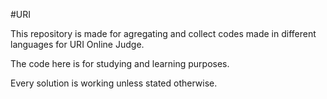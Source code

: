 #URI

This repository is made for agregating and collect codes made in different languages for URI Online Judge.

The code here is for studying and learning purposes.

Every solution is working unless stated otherwise.
